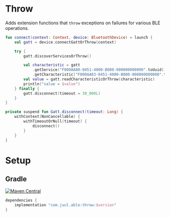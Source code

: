 # Throw

Adds extension functions that `throw` exceptions on failures for various BLE operations.

```kotlin
fun connect(context: Context, device: BluetoothDevice) = launch {
    val gatt = device.connectGattOrThrow(context)

    try {
        gatt.discoverServicesOrThrow()

        val characteristic = gatt
            .getService("F000AA80-0451-4000-B000-000000000000".toUuid())!!
            .getCharacteristic("F000AA83-0451-4000-B000-000000000000".toUuid())
        val value = gatt.readCharacteristicOrThrow(characteristic)
        println("value = $value")
    } finally {
        gatt.disconnect(timeout = 30_000L)
    }
}

private suspend fun Gatt.disconnect(timeout: Long) {
    withContext(NonCancellable) {
        withTimeoutOrNull(timeout) {
            disconnect()
        }
    }
}
```

# Setup

## Gradle

[![Maven Central](https://maven-badges.herokuapp.com/maven-central/com.juul.able/throw/badge.svg)](https://maven-badges.herokuapp.com/maven-central/com.juul.able/throw)

```groovy
dependencies {
    implementation "com.juul.able:throw:$version"
}
```
